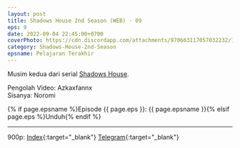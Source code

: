 ```yaml
---
layout: post
title: Shadows House 2nd Season (WEB) - 09
eps: 9
date: 2022-09-04 22:45:00+0700
coverPhoto: https://cdn.discordapp.com/attachments/970663117057032232/1015493968890437642/mpv-shot0134.jpg
category: Shadows-House-2nd-Season
epsname: Pelajaran Terakhir
---
```


Musim kedua dari serial [Shadows House](https://a-1fansub.github.io/Shadows-House-Paketan).

Pengolah Video: Azkaxfannx
<br>
Sisanya: Noromi

{% if page.epsname %}Episode {{ page.eps }}: {{ page.epsname }}{% elsif page.eps %}Unduh{% endif %}

---
900p: [Index](https://proyek.a-1ddl.workers.dev/0:/Musim%20Panas%202022/%5BWEB%5D/%5BA-1%5D%20Shadows%20House%202nd%20Season%20%5BWEB%5D%5Bx264%20900p%5D%5BAAC%5D/%5BA-1%5D%20Shadows%20House%202nd%20Season%20-%2009%20%5BWEB%5D%5Bx264%20900p%5D%5BAAC%5D%5BB5C7E7D4%5D.mkv){:target="_blank"} [Telegram](https://t.me/a1fansubweeklies/116){:target="_blank"}
